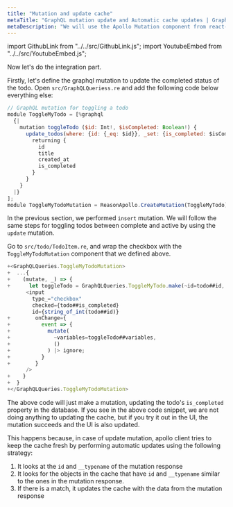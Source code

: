 ```yaml
---
title: "Mutation and update cache"
metaTitle: "GraphQL mutation update and Automatic cache updates | GraphQL ReasonML React Apollo Tutorial"
metaDescription: "We will use the Apollo Mutation component from react-apollo as an example to modify existing data and update cache automatically"
---
```


import GithubLink from "../../src/GithubLink.js";
import YoutubeEmbed from "../../src/YoutubeEmbed.js";

Now let's do the integration part.

Firstly, let's define the graphql mutation to update the completed status of the todo. Open `src/GraphQLQueriess.re` and add the following code below everything else:

<GithubLink link="https://github.com/hasura/learn-graphql/blob/master/tutorials/frontend/reason-react-apollo/app-final/src/GraphQLQueries.re" text="GraphQLQueries.re" />

```javascript
// GraphQL mutation for toggling a todo
module ToggleMyTodo = [%graphql
  {|
    mutation toggleTodo ($id: Int!, $isCompleted: Boolean!) {
      update_todos(where: {id: {_eq: $id}}, _set: {is_completed: $isCompleted}) {
        returning {
          id
          title
          created_at
          is_completed
        }
      }
    }
  |}
];
module ToggleMyTodoMutation = ReasonApollo.CreateMutation(ToggleMyTodo);
```


In the previous section, we performed `insert` mutation. We will follow the same steps for toggling todos between complete and active by using the `update` mutation.

Go to `src/todo/TodoItem.re`, and wrap the checkbox with the `ToggleMyTodoMutation` component that we defined above.

<GithubLink link="https://github.com/hasura/learn-graphql/blob/master/tutorials/frontend/reason-react-apollo/app-final/src/todo/TodoItem.re" text="TodoItem.re" />

```js
+<GraphQLQueries.ToggleMyTodoMutation>
+  ...{
+    (mutate, _) => {
+      let toggleTodo = GraphQLQueries.ToggleMyTodo.make(~id=todo##id, ~isCompleted=!todo##is_completed, ());
      <input
        type_="checkbox"
        checked={todo##is_completed}
        id={string_of_int(todo##id)}
+        onChange={
+          event => {
+            mutate(
+              ~variables=toggleTodo##variables,
+              ()
+            ) |> ignore;
+          }
+        }
      />
+    }
+  }
+</GraphQLQueries.ToggleMyTodoMutation>
```

The above code will just make a mutation, updating the todo's `is_completed` property in the database. If you see in the above code snippet, we are not doing anything to updating the cache, but if you try it out in the UI, the mutation succeeds and the UI is also updated.

This happens because, in case of update mutation, apollo client tries to keep the cache fresh by performing automatic updates using the following strategy:

1. It looks at the `id` and `__typename` of the mutation response
2. It looks for the objects in the cache that have `id` and `__typename` similar to the ones in the mutation response.
3. If there is a match, it updates the cache with the data from the mutation response


